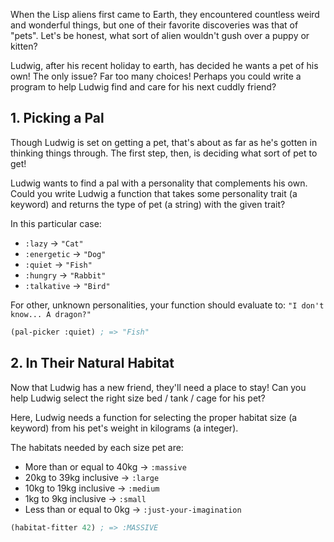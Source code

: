 When the Lisp aliens first came to Earth, they encountered countless weird and
wonderful things, but one of their favorite discoveries was that of
"pets". Let's be honest, what sort of alien wouldn't gush over a puppy or
kitten?

Ludwig, after his recent holiday to earth, has decided he wants a pet of his
own! The only issue? Far too many choices! Perhaps you could write a program to
help Ludwig find and care for his next cuddly friend?

## 1. Picking a Pal
Though Ludwig is set on getting a pet, that's about as far as he's gotten in
thinking things through. The first step, then, is deciding what sort of pet to
get!

Ludwig wants to find a pal with a personality that complements his own. Could
you write Ludwig a function that takes some personality trait (a keyword) and
returns the type of pet (a string) with the given trait?

In this particular case:

  - `:lazy` -> `"Cat"`
  - `:energetic` -> `"Dog"`
  - `:quiet` -> `"Fish"`
  - `:hungry` -> `"Rabbit"`
  - `:talkative` -> `"Bird"`

For other, unknown personalities, your function should evaluate to: `"I don't
know... A dragon?"`

```lisp
(pal-picker :quiet) ; => "Fish"
```

## 2. In Their Natural Habitat
Now that Ludwig has a new friend, they'll need a place to stay! Can you help
Ludwig select the right size bed / tank / cage for his pet?

Here, Ludwig needs a function for selecting the proper habitat size (a keyword)
from his pet's weight in kilograms (a integer).

The habitats needed by each size pet are:

  - More than or equal to 40kg -> `:massive`
  - 20kg to 39kg inclusive -> `:large`
  - 10kg to 19kg inclusive -> `:medium`
  - 1kg to 9kg inclusive -> `:small`
  - Less than or equal to 0kg -> `:just-your-imagination`

```lisp
(habitat-fitter 42) ; => :MASSIVE
```
